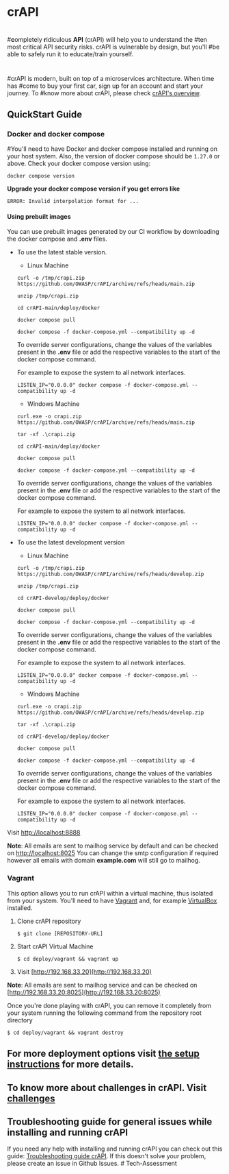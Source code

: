 # crAPI
#
#**c**ompletely **r**idiculous **API** (crAPI) will help you to understand the
#ten most critical API security risks. crAPI is vulnerable by design, but you'll
#be able to safely run it to educate/train yourself.
#
#crAPI is modern, built on top of a microservices architecture. When time has
#come to buy your first car, sign up for an account and start your journey. To
#know more about crAPI, please check [crAPI's overview][overview].

## QuickStart Guide

### Docker and docker compose

#You'll need to have Docker and docker compose installed and running on your host system. Also, the version of docker compose should be `1.27.0` or above. Check your docker compose version using:
```
docker compose version
```

**Upgrade your docker compose version if you get errors like**

```ERROR: Invalid interpolation format for ...```

#### Using prebuilt images
You can use prebuilt images generated by our CI workflow by downloading the docker compose and **.env** files.

 - To use the latest stable version.

      - Linux Machine

      ```
      curl -o /tmp/crapi.zip https://github.com/OWASP/crAPI/archive/refs/heads/main.zip
      
      unzip /tmp/crapi.zip
      
      cd crAPI-main/deploy/docker

      docker compose pull

      docker compose -f docker-compose.yml --compatibility up -d
      ```
      
      To override server configurations, change the values of the variables present in the **.env** file or add the respective variables to the start of the docker compose command.

      For example to expose the system to all network interfaces.

      ```
      LISTEN_IP="0.0.0.0" docker compose -f docker-compose.yml --compatibility up -d
      ```

      - Windows Machine

      ```
      curl.exe -o crapi.zip https://github.com/OWASP/crAPI/archive/refs/heads/main.zip

      tar -xf .\crapi.zip
     
      cd crAPI-main/deploy/docker

      docker compose pull

      docker compose -f docker-compose.yml --compatibility up -d
      ```
     
      To override server configurations, change the values of the variables present in the **.env** file or add the respective variables to the start of the docker compose command.

      For example to expose the system to all network interfaces.

      ```
      LISTEN_IP="0.0.0.0" docker compose -f docker-compose.yml --compatibility up -d
      ```

  - To use the latest development version

      - Linux Machine

      ```
      curl -o /tmp/crapi.zip https://github.com/OWASP/crAPI/archive/refs/heads/develop.zip
      
      unzip /tmp/crapi.zip
      
      cd crAPI-develop/deploy/docker

      docker compose pull

      docker compose -f docker-compose.yml --compatibility up -d
      ```
      
      To override server configurations, change the values of the variables present in the **.env** file or add the respective variables to the start of the docker compose command.

      For example to expose the system to all network interfaces.

      ```
      LISTEN_IP="0.0.0.0" docker compose -f docker-compose.yml --compatibility up -d
      ```

      - Windows Machine

      ```
      curl.exe -o crapi.zip https://github.com/OWASP/crAPI/archive/refs/heads/develop.zip

      tar -xf .\crapi.zip
     
      cd crAPI-develop/deploy/docker

      docker compose pull

      docker compose -f docker-compose.yml --compatibility up -d
      ```
     
      To override server configurations, change the values of the variables present in the **.env** file or add the respective variables to the start of the docker compose command.

      For example to expose the system to all network interfaces.

      ```
      LISTEN_IP="0.0.0.0" docker compose -f docker-compose.yml --compatibility up -d
      ```


Visit [http://localhost:8888](http://localhost:8888)

**Note**: All emails are sent to mailhog service by default and can be checked on
[http://localhost:8025](http://localhost:8025)
You can change the smtp configuration if required however all emails with domain **example.com** will still go to mailhog.

### Vagrant

This option allows you to run crAPI within a virtual machine, thus isolated from
your system. You'll need to have [Vagrant] and, for example [VirtualBox]
installed.

1. Clone crAPI repository
   ```
   $ git clone [REPOSITORY-URL]
   ```
2. Start crAPI Virtual Machine
   ```
   $ cd deploy/vagrant && vagrant up
   ```
3. Visit [http://192.168.33.20](http://192.168.33.20)

**Note**: All emails are sent to mailhog service and can be checked on
[http://192.168.33.20:8025](http://192.168.33.20:8025)

Once you're done playing with crAPI, you can remove it completely from your
system running the following command from the repository root directory

```
$ cd deploy/vagrant && vagrant destroy
```

For more deployment options visit [the setup instructions](docs/setup.md) for more details.
---

To know more about challenges in crAPI. Visit [challenges]
----

[challenges]: docs/challenges.md
[overview]: docs/overview.md
[setup-k8s]: docs/setup.md#kubernetes-minikube
[vagrant]: https://www.vagrantup.com/downloads
[virtualbox]: https://www.virtualbox.org/wiki/Downloads

## Troubleshooting guide for general issues while installing and running crAPI
If you need any help with installing and running crAPI you can check out this guide: [Troubleshooting guide crAPI](https://github.com/OWASP/crAPI/blob/main/docs/troubleshooting.md). If this doesn't solve your problem, please create an issue in Github Issues.
#   T e c h - A s s e s s m e n t 
 
 
